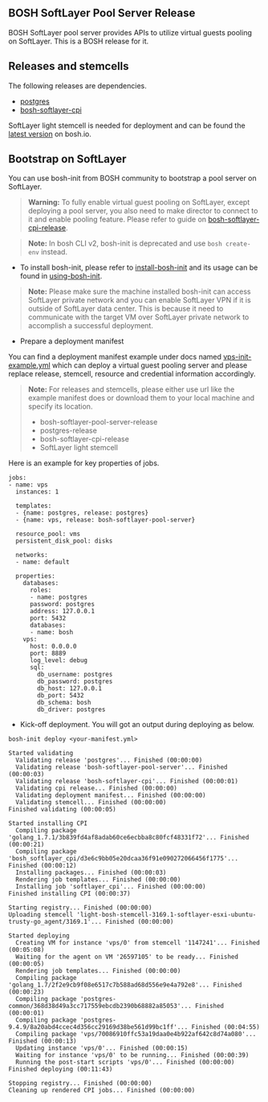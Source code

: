 **BOSH SoftLayer Pool Server Release**
-------------

BOSH SoftLayer pool server provides APIs to utilize virtual guests pooling on SoftLayer. This is a BOSH release for it.

**Releases and stemcells**
-------------
The following releases are dependencies.

- [postgres](http://bosh.io/releases/github.com/cloudfoundry/postgres-release) 
- [bosh-softlayer-cpi](http://bosh.io/releases/github.com/cloudfoundry-incubator/bosh-softlayer-cpi-release) 

SoftLayer light stemcell is needed for deployment and can be found the [latest version](https://bosh.io/d/stemcells/bosh-softlayer-xen-ubuntu-trusty-go_agent) on bosh.io.

**Bootstrap on SoftLayer**
-------------
You can use bosh-init from BOSH community to bootstrap a pool server on SoftLayer. 

> **Warning:** To fully enable virtual guest pooling on SoftLayer, except deploying a pool server, you also need to make director to connect to it and enable pooling feature. Please refer to guide on [bosh-softlayer-cpi-release](https://github.com/cloudfoundry-incubator/bosh-softlayer-cpi-release).




> **Note:** 
> In bosh CLI v2, bosh-init is deprecated and use `bosh create-env` instead.

- To install bosh-init, please refer to [install-bosh-init](http://bosh.io/docs/install-bosh-init.html) and its usage can be found in [using-bosh-init](http://bosh.io/docs/using-bosh-init.html).
> **Note:**
>  Please make sure the machine installed bosh-init can access SoftLayer private network and you can enable SoftLayer VPN if it is outside of SoftLayer data center. This is because it need to communicate with the target VM over SoftLayer private network to accomplish a successful deployment.

- Prepare a deployment manifest

You can find a deployment manifest example under docs named [vps-init-example.yml](https://github.com/cloudfoundry-community/bosh-softlayer-pool-server-release/tree/develop/docs) which can deploy a virtual guest pooling server and please replace release, stemcell, resource and credential information accordingly.
> **Note:**
>  For releases and stemcells, please either use url like the example manifest does or download them to your local machine and specify its location.
>  
>  - bosh-softlayer-pool-server-release
>  - postgres-release
>  - bosh-softlayer-cpi-release
>  - SoftLayer light stemcell

Here is an example for key properties of jobs.
```
jobs:
- name: vps
  instances: 1

  templates:
  - {name: postgres, release: postgres}
  - {name: vps, release: bosh-softlayer-pool-server}

  resource_pool: vms
  persistent_disk_pool: disks

  networks:
  - name: default

  properties:
    databases:
      roles:
      - name: postgres
      password: postgres
      address: 127.0.0.1
      port: 5432
      databases:
      - name: bosh
    vps:
      host: 0.0.0.0
      port: 8889
      log_level: debug
      sql:
        db_username: postgres
        db_password: postgres
        db_host: 127.0.0.1
        db_port: 5432
        db_schema: bosh
        db_driver: postgres

```
- Kick-off deployment. You will got an output during deploying as below.

```
bosh-init deploy <your-manifest.yml>

Started validating
  Validating release 'postgres'... Finished (00:00:00)
  Validating release 'bosh-softlayer-pool-server'... Finished (00:00:03)
  Validating release 'bosh-softlayer-cpi'... Finished (00:00:01)
  Validating cpi release... Finished (00:00:00)
  Validating deployment manifest... Finished (00:00:00)
  Validating stemcell... Finished (00:00:00)
Finished validating (00:00:05)

Started installing CPI
  Compiling package 'golang_1.7.1/3b839fd4af8adab60ce6ecbba8c80fcf48331f72'... Finished (00:00:21)
  Compiling package 'bosh_softlayer_cpi/d3e6c9bb05e20dcaa36f91e090272066456f1775'... Finished (00:00:12)
  Installing packages... Finished (00:00:03)
  Rendering job templates... Finished (00:00:00)
  Installing job 'softlayer_cpi'... Finished (00:00:00)
Finished installing CPI (00:00:37)

Starting registry... Finished (00:00:00)
Uploading stemcell 'light-bosh-stemcell-3169.1-softlayer-esxi-ubuntu-trusty-go_agent/3169.1'... Finished (00:00:00)

Started deploying
  Creating VM for instance 'vps/0' from stemcell '1147241'... Finished (00:05:08)
  Waiting for the agent on VM '26597105' to be ready... Finished (00:00:05)
  Rendering job templates... Finished (00:00:00)
  Compiling package 'golang_1.7/2f2e9cb9f08e6517c7b588ad68d556e9e4a792e8'... Finished (00:00:23)
  Compiling package 'postgres-common/368d38d49a3cc717559ebcdb2390b68882a85053'... Finished (00:00:01)
  Compiling package 'postgres-9.4.9/8a20abd4ccec4d356cc29169d38be561d99bc1ff'... Finished (00:04:55)
  Compiling package 'vps/70086910ffc53a19daa0e4b922af642c8d74a080'... Finished (00:00:13)
  Updating instance 'vps/0'... Finished (00:00:15)
  Waiting for instance 'vps/0' to be running... Finished (00:00:39)
  Running the post-start scripts 'vps/0'... Finished (00:00:00)
Finished deploying (00:11:43)

Stopping registry... Finished (00:00:00)
Cleaning up rendered CPI jobs... Finished (00:00:00)

```
